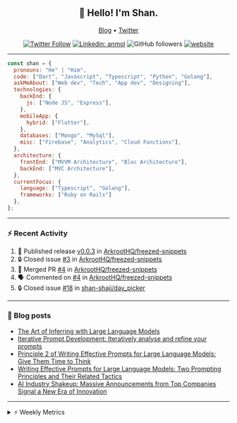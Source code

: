 <h2 align="center">👋 Hello! I'm Shan.</h2>
<p align="center">
  <a href="https://medium.com/feed/@shan-shaji">Blog</a> •
  <a href="https://twitter.com/intent/follow?screen_name=shan__shaji">Twitter</a>
</p>

<p align="center"><a href="https://twitter.com/intent/follow?screen_name=shan__shaji"><img src="https://img.shields.io/twitter/follow/shan__shaji?style=flat" alt="Twitter Follow"></a>
<a href="https://www.linkedin.com/in/shan-shaji/"><img src="https://img.shields.io/badge/shan-shaji?style=flat-square&amp;logo=Linkedin&amp;logoColor=white&amp;link=https://www.linkedin.com/in/shan-shaji/" alt="Linkedin: anmol"></a>
<img src="https://img.shields.io/github/followers/shan-shaji?label=Follow&amp;style=social" alt="GitHub followers">
<a href="http://shan-shaji.github.io/"><img src="https://img.shields.io/badge/Website-46a2f1.svg?&amp;style=flat-square&amp;logo=Google-Chrome&amp;logoColor=white&amp;link=http://shan-shaji.github.io/" alt="website"></a></p>

<hr>

```javascript
const shan = {
  pronouns: "He" | "Him",
  code: ["Dart", "Javascript", "Typescript", "Python", "Golang"],
  askMeAbout: ["Web dev", "Tech", "App dev", "Designing"],
  technologies: {
    backEnd: {
      js: ["Node JS", "Express"],
    },
    mobileApp: {
      hybrid: ["Flutter"],
    },
    databases: ["Mongo", "MySql"],
    misc: ["Firebase", "Analytics", "Cloud Functions"],
  },
  architecture: {
    frontEnd: ["MVVM Architecture", "Bloc Architecture"],
    backEnd: ["MVC Architecture"],
  },
  currentFocus: {
    language: ["Typescript", "Golang"],
    frameworks: ["Ruby on Rails"]
  },
};
```

---

### ⚡ Recent Activity

<!--START_SECTION:activity-->
1. 🚀 Published release [v0.0.3](https://github.com/ArkrootHQ/freezed-snippets/releases/tag/v0.0.3) in [ArkrootHQ/freezed-snippets](https://github.com/ArkrootHQ/freezed-snippets)
2. 🔒 Closed issue [#3](https://github.com/ArkrootHQ/freezed-snippets/issues/3) in [ArkrootHQ/freezed-snippets](https://github.com/ArkrootHQ/freezed-snippets)
3. 🎉 Merged PR [#4](https://github.com/ArkrootHQ/freezed-snippets/pull/4) in [ArkrootHQ/freezed-snippets](https://github.com/ArkrootHQ/freezed-snippets)
4. 🗣 Commented on [#4](https://github.com/ArkrootHQ/freezed-snippets/pull/4#issuecomment-1652862625) in [ArkrootHQ/freezed-snippets](https://github.com/ArkrootHQ/freezed-snippets)
5. 🔒 Closed issue [#18](https://github.com/shan-shaji/day_picker/issues/18) in [shan-shaji/day_picker](https://github.com/shan-shaji/day_picker)
<!--END_SECTION:activity-->

---

### 📕 Blog posts

<!-- BLOG-POST-LIST:START -->
- [The Art of Inferring with Large Language Models](https://dev.to/arkroot/the-art-of-inferring-with-large-language-models-243m)
- [Iterative Prompt Development: Iteratively analyse and refine your prompts](https://dev.to/arkroot/iterative-prompt-development-iteratively-analyse-and-refine-your-prompts-3ibl)
- [Principle 2 of Writing Effective Prompts for Large Language Models: Give Them Time to Think](https://dev.to/arkroot/principle-2-of-writing-effective-prompts-for-large-language-models-give-them-time-to-think-25j3)
- [Writing Effective Prompts for Large Language Models: Two Prompting Principles and Their Related Tactics](https://dev.to/arkroot/writing-effective-prompts-for-large-language-models-two-prompting-principles-and-their-related-tactics-151a)
- [AI Industry Shakeup: Massive Announcements from Top Companies Signal a New Era of Innovation](https://dev.to/shanshaji/ai-industry-shakeup-massive-announcements-from-top-companies-signal-a-new-era-of-innovation-pj7)
<!-- BLOG-POST-LIST:END -->

<hr>
<details>
    <summary>⚡ Weekly Metrics</summary>
    <p>
    
<!--START_SECTION:waka-->
![Code Time](http://img.shields.io/badge/Code%20Time-2%2C616%20hrs%201%20min-blue)

![Profile Views](http://img.shields.io/badge/Profile%20Views-3-blue)

**🐱 My GitHub Data** 

> 📦 ? Used in GitHub's Storage 
 > 
> 🏆 501 Contributions in the Year 2023
 > 
> 💼 Opted to Hire
 > 
> 📜 142 Public Repositories 
 > 
> 🔑 0 Private Repositories 
 > 
**I'm a Night 🦉** 

```text
🌞 Morning                5449 commits        ███░░░░░░░░░░░░░░░░░░░░░░   13.05 % 
🌆 Daytime                11766 commits       ███████░░░░░░░░░░░░░░░░░░   28.19 % 
🌃 Evening                18267 commits       ███████████░░░░░░░░░░░░░░   43.76 % 
🌙 Night                  6257 commits        ████░░░░░░░░░░░░░░░░░░░░░   14.99 % 
```
📅 **I'm Most Productive on Thursday** 

```text
Monday                   6293 commits        ████░░░░░░░░░░░░░░░░░░░░░   15.08 % 
Tuesday                  6905 commits        ████░░░░░░░░░░░░░░░░░░░░░   16.54 % 
Wednesday                5228 commits        ███░░░░░░░░░░░░░░░░░░░░░░   12.53 % 
Thursday                 8407 commits        █████░░░░░░░░░░░░░░░░░░░░   20.14 % 
Friday                   7442 commits        ████░░░░░░░░░░░░░░░░░░░░░   17.83 % 
Saturday                 3676 commits        ██░░░░░░░░░░░░░░░░░░░░░░░   08.81 % 
Sunday                   3788 commits        ██░░░░░░░░░░░░░░░░░░░░░░░   09.08 % 
```


📊 **This Week I Spent My Time On** 

```text
🕑︎ Time Zone: Asia/Kolkata

💬 Programming Languages: 
Dart                     26 hrs 26 mins      ███████████████████░░░░░░   75.59 % 
HTML                     2 hrs 46 mins       ██░░░░░░░░░░░░░░░░░░░░░░░   07.94 % 
Bash                     1 hr 44 mins        █░░░░░░░░░░░░░░░░░░░░░░░░   04.96 % 
Text                     1 hr 18 mins        █░░░░░░░░░░░░░░░░░░░░░░░░   03.73 % 
JSON                     41 mins             ░░░░░░░░░░░░░░░░░░░░░░░░░   01.99 % 

🔥 Editors: 
Android Studio           30 hrs 19 mins      ██████████████████████░░░   86.69 % 
VS Code                  4 hrs 39 mins       ███░░░░░░░░░░░░░░░░░░░░░░   13.31 % 

🐱‍💻 Projects: 
turbo-flutter            29 hrs 55 mins      █████████████████████░░░░   85.56 % 
company-portfolio        3 hrs 46 mins       ███░░░░░░░░░░░░░░░░░░░░░░   10.79 % 
homeday-functions        25 mins             ░░░░░░░░░░░░░░░░░░░░░░░░░   01.24 % 
flutter_stripe           21 mins             ░░░░░░░░░░░░░░░░░░░░░░░░░   01.05 % 
freezed-snippets         18 mins             ░░░░░░░░░░░░░░░░░░░░░░░░░   00.87 % 

💻 Operating System: 
Mac                      34 hrs 58 mins      █████████████████████████   100.00 % 
```

**I Mostly Code in Dart** 

```text
Dart                     54 repos            ███████████░░░░░░░░░░░░░░   45.76 % 
TypeScript               5 repos             █░░░░░░░░░░░░░░░░░░░░░░░░   04.24 % 
Python                   5 repos             █░░░░░░░░░░░░░░░░░░░░░░░░   04.24 % 
Ruby                     3 repos             █░░░░░░░░░░░░░░░░░░░░░░░░   02.54 % 
Shell                    1 repo              ░░░░░░░░░░░░░░░░░░░░░░░░░   00.85 % 
```




 Last Updated on 22/08/2023 18:52:14 UTC
<!--END_SECTION:waka-->

</p>
 </details>
